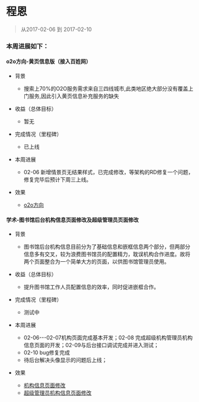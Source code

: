 # 程恩

> 从2017-02-06 到 2017-02-10

### 本周进展如下： 

#### o2o方向-黄页信息版（接入百姓网）

- 背景
  - 搜索上70%的O2O服务需求来自三四线城市,此类地区绝大部分没有覆盖上门服务,因此引入黄页信息补充服务的缺失
  
- 收益（总体目标）
    -  暂无
    
- 完成情况（里程碑）
	- 已上线
	
- 本周进展
    - 02-06 新增情景页无结果样式，已完成修改，等架构的RD修复一个问题，修复完毕后预计下周三上线。 
      
- 效果
	- [o2o方向](http://cp01-ala-fe-col-1.epc.baidu.com:8003/s?word=%E5%8C%97%E4%BA%AC%E4%BF%9D%E6%B4%81%E6%B8%85%E6%B4%97&wiseus=10.103.62.33:3200)
	
    
    
#### 学术-图书馆后台机构信息页面修改及超级管理员页面修改 

- 背景
    - 图书馆后台机构信息目前分为了基础信息和嵌框信息两个部分，但两部分信息多有交叉，较为浪费图书馆员的配置精力，耽误机构合作进度。故将两个页面整合为一个简单大方的页面，以供图书馆管理员使用。

- 收益（总体目标）
    - 提升图书馆工作人员配置信息的效率，同时促进嵌框合作。
    
- 完成情况（里程碑）
    - 测试中

- 本周进展
    - 02-06---02-07机构页面完成基本开发；02-08 完成超级机构管理员机构信息页面的开发；02-09与后台接口调试完成并进入测试；
    - 02-10 bug修复完成
    - 待后台解决头像显示的问题后上线；

- 效果
    - [机构信息页面修改](http://st01-spi-pubec1.st01.baidu.com:8008/lib?cmd=setting)
    - [超级管理员机构信息页面修改](http://st01-spi-pubec1.st01.baidu.com:8008/lib?cmd=admin_school)





